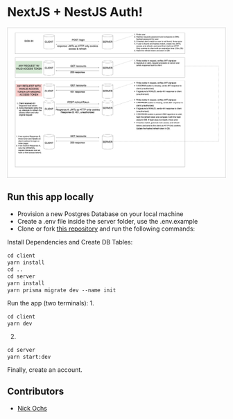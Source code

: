 # NextJS + NestJS Auth!

![image](./assets/Auth-Diagram.png)

## Run this app locally
* Provision a new Postgres Database on your local machine
* Create a .env file inside the server folder, use the .env.example
* Clone or fork [this repository](https://github.com/n-ochs/next-nest-auth-flow) and run the following commands:

Install Dependencies and Create DB Tables:
```
cd client
yarn install
cd ..
cd server
yarn install
yarn prisma migrate dev --name init
```

Run the app (two terminals):
1.
```
cd client
yarn dev
```
2.
```
cd server
yarn start:dev
```

Finally, create an account.

## Contributors
* [Nick Ochs](https://github.com/n-ochs)